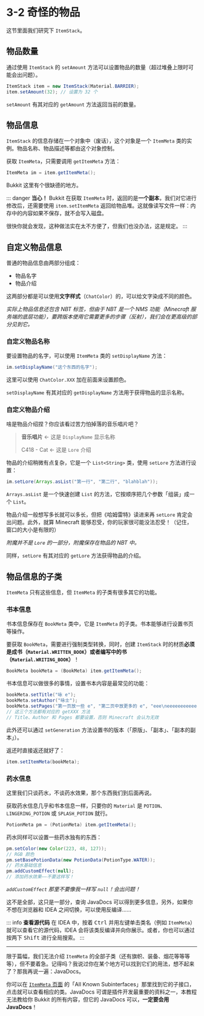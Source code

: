 # 3-2 奇怪的物品

这节里面我们研究下 `ItemStack`。

## 物品数量

通过使用 `ItemStack` 的 `setAmount` 方法可以设置物品的数量（超过堆叠上限时可能会出问题）。

```java
ItemStack item = new ItemStack(Material.BARRIER);
item.setAmount(32); // 设置为 32 个
```

`setAmount` 有其对应的 `getAmount` 方法返回当前的数量。

## 物品信息

`ItemStack` 的信息存储在一个对象中（废话），这个对象是一个 `ItemMeta` 类的实例。物品名称、物品描述等都由这个对象控制。

获取 `ItemMeta`，只需要调用 `getItemMeta` 方法：

```java
ItemMeta im = item.getItemMeta();
```

Bukkit 这里有个很缺德的地方。

::: danger **当心！**
Bukkit 在获取 `ItemMeta` 时，返回的是**一个副本**，我们对它进行修改后，还需要使用 `item.setItemMeta` 返回给物品堆。这就像读写文件一样：内存中的内容如果不保存，就不会写入磁盘。

很快你就会发现，这种做法实在太不方便了，但我们也没办法，这是规定。
:::

## 自定义物品信息

普通的物品信息由两部分组成：

- 物品名字
- 物品介绍

这两部分都是可以使用**文字样式**（`ChatColor`）的，可以给文字染成不同的颜色。

*实际上物品信息还包含 NBT 标签，但由于 NBT 是一个 NMS 功能（Minecraft 服务端的底层功能），要跨版本使用它需要更多的步骤（反射），我们会在更高级的部分见到它。*

### 自定义物品名称

要设置物品的名字，可以使用 `ItemMeta` 类的 `setDisplayName` 方法：

```java
im.setDisplayName("这个东西的名字");
```

这里可以使用 `ChatColor.XXX` 加在前面来设置颜色。

`setDisplayName` 有其对应的 `getDisplayName` 方法用于获得物品的显示名称。

### 自定义物品介绍

啥是物品介绍捏？你应该看过苦力怕掉落的音乐唱片吧？

> **音乐唱片**    ←    这是 `DisplayName` 显示名称
>
> C418 - Cat    ←    这是 `Lore` 介绍

物品的介绍稍微有点复杂，它是一个 `List<String>` 类，使用 `setLore` 方法进行设置：

```java
im.setLore(Arrays.asList("第一行", "第二行", "blahblah"));
```

`Arrays.asList` 是一个快速创建 `List` 的方法，它按顺序把几个参数「组装」成一个 `List`。

物品介绍一般想写多长就可以多长，但把《哈姆雷特》读进来再 `setLore` 肯定会出问题。此外，就算 Minecraft 能够忍受，你的玩家很可能没法忍受！（记住，窗口的大小是有限的）

*附魔并不是 `Lore` 的一部分，附魔保存在物品的 NBT 中。*

同样，`setLore` 有其对应的 `getLore` 方法获得物品的介绍。

## 物品信息的子类

`ItemMeta` 只有这些信息，但 `ItemMeta` 的子类有很多其它的功能。

### 书本信息

书本信息保存在 `BookMeta` 类中，它是 `ItemMeta` 的子类。书本能够进行设置书页等操作。

要获取 `BookMeta`，需要进行强制类型转换，同时，创建 `ItemStack` 时的材质**必须是成书（`Material.WRITTEN_BOOK`）或者编写中的书（`Material.WRITING_BOOK`）**！

```java
BookMeta bookMeta = (BookMeta) item.getItemMeta();
```

书本信息可以做很多的事情，设置书本内容是最常见的功能：

```java
bookMeta.setTitle("咏 e");
bookMeta.setAuthor("咏士");
bookMeta.setPages("第一页放一些 e", "第二页中放更多的 e", "eee\neeeeeeeeeeeeeeeeeeeeeeeeeeee\neeeeeeee");
// 这三个方法都有对应的 getXXX 方法
// Title、Author 和 Pages 都要设置，否则 Minecraft 会认为无效
```

此外还可以通过 `setGeneration` 方法设置书的版本（「原版」、「副本」、「副本的副本」）。

返还时直接返还就好了：

```java
item.setItemMeta(bookMeta);
```

### 药水信息

这里我们只谈药水，不谈药水效果，那个东西我们到后面再说。

获取药水信息几乎和书本信息一样，只要你的 `Material` 是 `POTION`、`LINGERING_POTION` 或 `SPLASH_POTION` 就行。

```java
PotionMeta pm = (PotionMeta) item.getItemMeta();
```

药水同样可以设置一些药水独有的东西：

```java
pm.setColor(new Color(223, 48, 127));
// RGB 颜色
pm.setBasePotionData(new PotionData(PotionType.WATER));
// 药水基础信息
pm.addCustomEffect(null);
// 添加药水效果——不要这样写！
```

*`addCustomEffect` 那里不要像我一样写 `null`！会出问题！*

这不是全部，这只是一部分，查询 JavaDocs 可以得到更多信息，另外，如果你不想在浏览器和 IDEA 之间切换，可以使用反编译……

::: info **查看源代码**
在 IDEA 中，按着 <kbd>Ctrl</kbd> 并用左键单击类名（例如 `ItemMeta`）就可以查看它的源代码，IDEA 会将该类反编译并向你展示。或者，你也可以通过按两下 <kbd>Shift</kbd> 进行全局搜索。
:::

---

限于篇幅，我们无法介绍 `ItemMeta` 的全部子类（还有旗帜、装备、烟花等等等等），但不要着急。记得吗？我说过你在某个地方可以找到它们的用法，想不起来了？那我再说一遍：JavaDocs。

你可以在 [`ItemMeta` 页面](https://papermc.io/javadocs/paper/1.16/org/bukkit/inventory/meta/ItemMeta.html) 的「All Known Subinterfaces」那里找到它的子接口，点击就可以查看相应的类。JavaDocs 可谓是插件开发最重要的资料之一，本教程无法教给你 Bukkit 的所有内容，但它的 JavaDocs 可以，**一定要会用 JavaDocs**！
